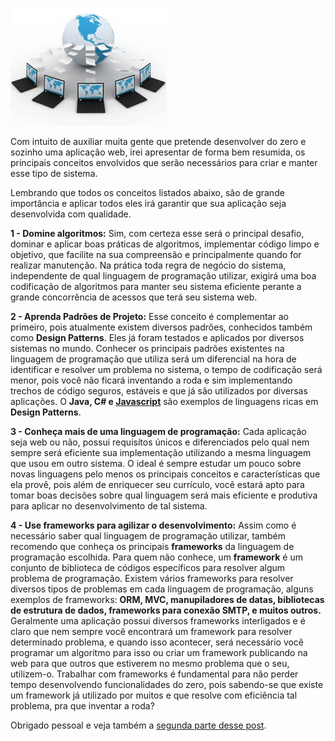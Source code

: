![Desenvolvendo sistemas web](/images/sistemas-web.jpg "Desenvolvendo sistemas web")

Com intuito de auxiliar muita gente que pretende desenvolver do zero e sozinho uma aplicação web, irei apresentar de forma bem resumida, os principais conceitos envolvidos que serão necessários para criar e manter esse tipo de sistema.

Lembrando que todos os conceitos listados abaixo, são de grande importância e aplicar todos eles irá garantir que sua aplicação seja desenvolvida com qualidade.

**1 - Domine algoritmos:** Sim, com certeza esse será o principal desafio, dominar e aplicar boas práticas de algoritmos, implementar código limpo e objetivo, que facilite na sua compreensão e principalmente quando for realizar manutenção. Na prática toda regra de negócio do sistema, independente de qual linguagem de programação utilizar, exigirá uma boa codificação de algoritmos para manter seu sistema eficiente perante a grande concorrência de acessos que terá seu sistema web.

**2 - Aprenda Padrões de Projeto:** Esse conceito é complementar ao primeiro, pois atualmente existem diversos padrões, conhecidos também como **Design Patterns**. Eles já foram testados e aplicados por diversos sistemas no mundo. Conhecer os principais padrões existentes na linguagem de programação que utiliza será um diferencial na hora de identificar e resolver um problema no sistema, o tempo de codificação será menor, pois você não ficará inventando a roda e sim implementando trechos de código seguros, estáveis e que já são utilizados por diversas aplicações. O **Java, C# e [Javascript](/design-patterns-para-javascript-parte-2 "Design Patterns para Javascript – Parte 2")** são exemplos de linguagens ricas em **Design Patterns**.

**3 - Conheça mais de uma linguagem de programação:** Cada aplicação seja web ou não, possui requisítos únicos e diferenciados pelo qual nem sempre será eficiente sua implementação utilizando a mesma linguagem que usou em outro sistema. O ideal é sempre estudar um pouco sobre novas linguagens pelo menos os principais conceitos e características que ela provê, pois além de enriquecer seu currículo, você estará apto para tomar boas decisões sobre qual linguagem será mais eficiente e produtiva para aplicar no desenvolvimento de tal sistema.

**4 - Use frameworks para agilizar o desenvolvimento:** Assim como é necessário saber qual linguagem de programação utilizar, também recomendo que conheça os principais **frameworks** da linguagem de programação escolhida. Para quem não conhece, um **framework** é um conjunto de biblioteca de códigos específicos para resolver algum problema de programação. Existem vários frameworks para resolver diversos tipos de problemas em cada linguagem de programação, alguns exemplos de frameworks: **ORM, MVC, manupiladores de datas, bibliotecas de estrutura de dados, frameworks para conexão SMTP, e muitos outros.** Geralmente uma aplicação possui diversos frameworks interligados e é claro que nem sempre você encontrará um framework para resolver determinado problema, e quando isso acontecer, será necessário você programar um algoritmo para isso ou criar um framework publicando na web para que outros que estiverem no mesmo problema que o seu, utilizem-o. Trabalhar com frameworks é fundamental para não perder tempo desenvolvendo funcionalidades do zero, pois sabendo-se que existe um framework já utilizado por muitos e que resolve com eficiência tal problema, pra que inventar a roda?

Obrigado pessoal e veja também a [segunda parte desse post](/desenvolvendo-um-sistema-web-do-zero-parte-2 "Desenvolvendo um sistema web do zero - Parte 2").